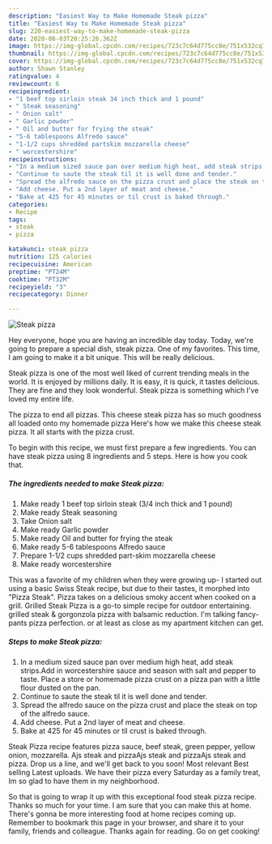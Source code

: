 ```yaml
---
description: "Easiest Way to Make Homemade Steak pizza"
title: "Easiest Way to Make Homemade Steak pizza"
slug: 220-easiest-way-to-make-homemade-steak-pizza
date: 2020-06-03T20:25:26.362Z
image: https://img-global.cpcdn.com/recipes/723c7c64d775cc8e/751x532cq70/steak-pizza-recipe-main-photo.jpg
thumbnail: https://img-global.cpcdn.com/recipes/723c7c64d775cc8e/751x532cq70/steak-pizza-recipe-main-photo.jpg
cover: https://img-global.cpcdn.com/recipes/723c7c64d775cc8e/751x532cq70/steak-pizza-recipe-main-photo.jpg
author: Shawn Stanley
ratingvalue: 4
reviewcount: 6
recipeingredient:
- "1 beef top sirloin steak 34 inch thick and 1 pound"
- " Steak seasoning"
- " Onion salt"
- " Garlic powder"
- " Oil and butter for frying the steak"
- "5-6 tablespoons Alfredo sauce"
- "1-1/2 cups shredded partskim mozzarella cheese"
- " worcestershire"
recipeinstructions:
- "In a medium sized sauce pan over medium high heat, add steak strips.Add in worcestershire sauce and season with salt and pepper to taste. Place a store or homemade pizza crust on a pizza pan with a little flour dusted on the pan."
- "Continue to saute the steak til it is well done and tender."
- "Spread the alfredo sauce on the pizza crust and place the steak on top of the alfredo sauce."
- "Add cheese. Put a 2nd layer of meat and cheese."
- "Bake at 425 for 45 minutes or til crust is baked through."
categories:
- Recipe
tags:
- steak
- pizza

katakunci: steak pizza 
nutrition: 125 calories
recipecuisine: American
preptime: "PT24M"
cooktime: "PT32M"
recipeyield: "3"
recipecategory: Dinner

---
```



![Steak pizza](https://img-global.cpcdn.com/recipes/723c7c64d775cc8e/751x532cq70/steak-pizza-recipe-main-photo.jpg)

Hey everyone, hope you are having an incredible day today. Today, we're going to prepare a special dish, steak pizza. One of my favorites. This time, I am going to make it a bit unique. This will be really delicious.

Steak pizza is one of the most well liked of current trending meals in the world. It is enjoyed by millions daily. It is easy, it is quick, it tastes delicious. They are fine and they look wonderful. Steak pizza is something which I've loved my entire life.

The pizza to end all pizzas. This cheese steak pizza has so much goodness all loaded onto my homemade pizza Here&#39;s how we make this cheese steak pizza. It all starts with the pizza crust.


To begin with this recipe, we must first prepare a few ingredients. You can have steak pizza using 8 ingredients and 5 steps. Here is how you cook that.

<!--inarticleads1-->

##### The ingredients needed to make Steak pizza:

1. Make ready 1 beef top sirloin steak (3/4 inch thick and 1 pound)
1. Make ready  Steak seasoning
1. Take  Onion salt
1. Make ready  Garlic powder
1. Make ready  Oil and butter for frying the steak
1. Make ready 5-6 tablespoons Alfredo sauce
1. Prepare 1-1/2 cups shredded part-skim mozzarella cheese
1. Make ready  worcestershire


This was a favorite of my children when they were growing up- I started out using a basic Swiss Steak recipe, but due to their tastes, it morphed into &#34;Pizza Steak&#34;. Pizza takes on a delicious smoky accent when cooked on a grill. Grilled Steak Pizza is a go-to simple recipe for outdoor entertaining. grilled steak &amp; gorgonzola pizza with balsamic reduction. I&#39;m talking fancy-pants pizza perfection. or at least as close as my apartment kitchen can get. 

<!--inarticleads2-->

##### Steps to make Steak pizza:

1. In a medium sized sauce pan over medium high heat, add steak strips.Add in worcestershire sauce and season with salt and pepper to taste. Place a store or homemade pizza crust on a pizza pan with a little flour dusted on the pan.
1. Continue to saute the steak til it is well done and tender.
1. Spread the alfredo sauce on the pizza crust and place the steak on top of the alfredo sauce.
1. Add cheese. Put a 2nd layer of meat and cheese.
1. Bake at 425 for 45 minutes or til crust is baked through.


Steak Pizza recipe features pizza sauce, beef steak, green pepper, yellow onion, mozzarella. Ajs steak and pizzaAjs steak and pizzaAjs steak and pizza. Drop us a line, and we&#39;ll get back to you soon! Most relevant Best selling Latest uploads. We have their pizza every Saturday as a family treat, Im so glad to have them in my neighborhood. 

So that is going to wrap it up with this exceptional food steak pizza recipe. Thanks so much for your time. I am sure that you can make this at home. There's gonna be more interesting food at home recipes coming up. Remember to bookmark this page in your browser, and share it to your family, friends and colleague. Thanks again for reading. Go on get cooking!
